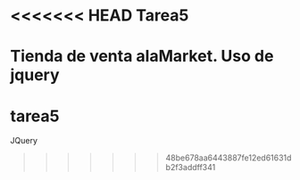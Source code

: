<<<<<<< HEAD
Tarea5
======
Tienda de venta alaMarket. Uso de jquery
=======
tarea5
======

JQuery
>>>>>>> 48be678aa6443887fe12ed61631db2f3addff341
